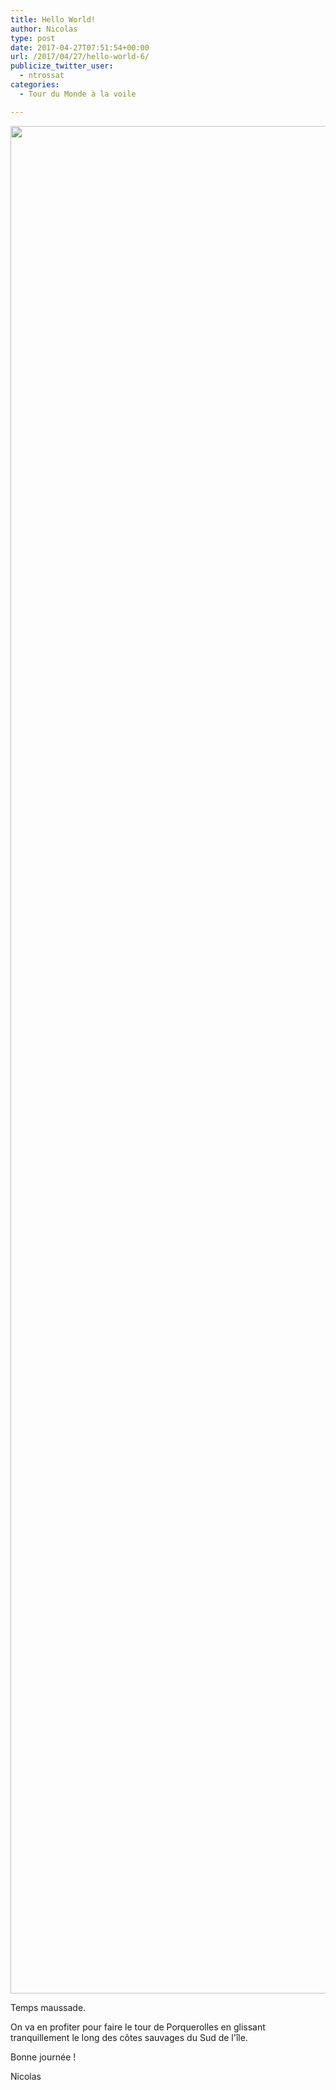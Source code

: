 ```yaml
---
title: Hello World! 
author: Nicolas
type: post
date: 2017-04-27T07:51:54+00:00
url: /2017/04/27/hello-world-6/
publicize_twitter_user:
  - ntrossat
categories:
  - Tour du Monde à la voile

---
```

[<img src="https://deh0rsblog.files.wordpress.com/2017/04/20170427_094816-01.jpeg" alt="" class="wp-image-2631 alignnone size-full" width="5312" height="2988" />][1]

Temps maussade.&nbsp;

On va en profiter pour faire le tour de Porquerolles en glissant tranquillement le long des côtes sauvages du Sud de l'île.&nbsp;

Bonne journée !&nbsp;

Nicolas&nbsp;

 [1]: https://deh0rsblog.files.wordpress.com/2017/04/20170427_094816-01.jpeg